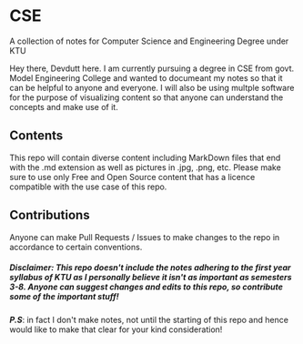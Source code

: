 # CSE
A collection of notes for Computer Science and Engineering Degree under KTU

Hey there, Devdutt here. I am currently pursuing a degree in CSE from govt. Model Engineering College and wanted to documeant my notes so that it can be helpful to anyone and everyone. I will also be using multple software for the purpose of visualizing content so that anyone can understand the concepts and make use of it.

## Contents
This repo will contain diverse content including MarkDown files that end with the .md extension as well as pictures in .jpg, .png, etc. Please make sure to use only Free and Open Source content that has a licence compatible with the use case of this repo.

## Contributions
Anyone can make Pull Requests / Issues to make changes to the repo in accordance to certain conventions.

##### ***Disclaimer***: This repo doesn't include the notes adhering to the first year syllabus of KTU as I personally believe it isn't as important as semesters 3-8. Anyone can suggest changes and edits to this repo, so contribute some of the important stuff!

***P.S***: in fact I don't make notes, not until the starting of this repo and hence would like to make that clear for your kind consideration!
